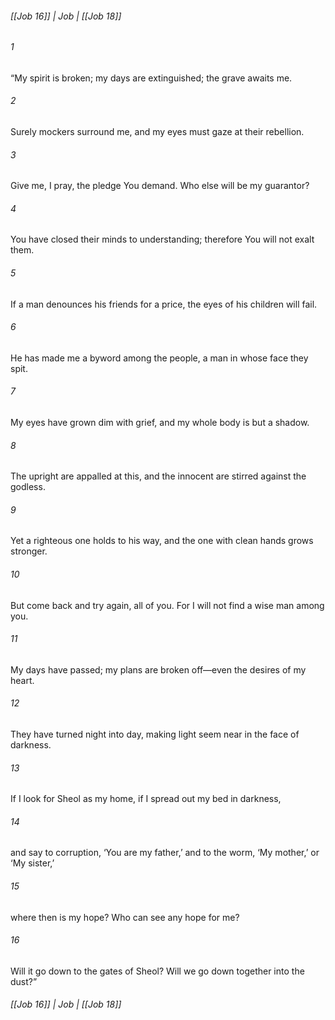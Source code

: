 ###### [[Job 16]] | Job | [[Job 18]]

###### 1
“My spirit is broken; my days are extinguished; the grave awaits me.
###### 2
Surely mockers surround me, and my eyes must gaze at their rebellion.
###### 3
Give me, I pray, the pledge You demand. Who else will be my guarantor?
###### 4
You have closed their minds to understanding; therefore You will not exalt them.
###### 5
If a man denounces his friends for a price, the eyes of his children will fail.
###### 6
He has made me a byword among the people, a man in whose face they spit.
###### 7
My eyes have grown dim with grief, and my whole body is but a shadow.
###### 8
The upright are appalled at this, and the innocent are stirred against the godless.
###### 9
Yet a righteous one holds to his way, and the one with clean hands grows stronger.
###### 10
But come back and try again, all of you. For I will not find a wise man among you.
###### 11
My days have passed; my plans are broken off—even the desires of my heart.
###### 12
They have turned night into day, making light seem near in the face of darkness.
###### 13
If I look for Sheol as my home, if I spread out my bed in darkness,
###### 14
and say to corruption, ‘You are my father,’ and to the worm, ‘My mother,’ or ‘My sister,’
###### 15
where then is my hope? Who can see any hope for me?
###### 16
Will it go down to the gates of Sheol? Will we go down together into the dust?”

###### [[Job 16]] | Job | [[Job 18]]

